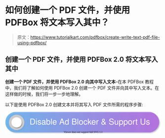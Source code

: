 # 如何创建一个 PDF 文件，并使用 PDFBox 将文本写入其中？

> 原文：<https://www.tutorialkart.com/pdfbox/create-write-text-pdf-file-using-pdfbox/>

## 创建一个 PDF 文件，并使用 PDFBox 2.0 将文本写入其中

**创建一个 PDF 文件，并使用 PDFBox 2.0 向其中写入文本**–在本 PDFBox 教程中，我们将了解如何使用 PDFBox 2.0 创建一个 PDF 文件并向其中写入文本。在这样做的时候，我们将一步一步地理解。

以下是使用 PDFBox 2.0 创建文本并将其写入 PDF 文件所需的程序步骤:

[![](img/925da31b32d6bc3827932f6c8afb11bb.png)](https://www.tutorialkart.com/)